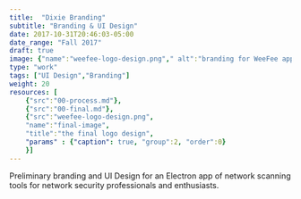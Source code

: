 ```yaml
---
title:  "Dixie Branding"
subtitle: "Branding & UI Design"
date: 2017-10-31T20:46:03-05:00
date_range: "Fall 2017"
draft: true
image: {"name":"weefee-logo-design.png"," alt":"branding for WeeFee app"}
type: "work"
tags: ["UI Design","Branding"]
weight: 20
resources: [
    {"src":"00-process.md"},
    {"src":"00-final.md"},
    {"src":"weefee-logo-design.png",
    "name":"final-image",
    "title":"the final logo design",
    "params" : {"caption": true, "group":2, "order":0}
    }]
---
```

Preliminary branding and UI Design for an Electron app of network scanning tools for network security professionals and enthusiasts.